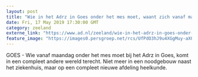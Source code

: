 ```yaml
---
layout: post
title: "Wie in het Adrz in Goes onder het mes moet, waant zich vanaf maandag bijna in een hotel"
date: Fri, 17 May 2019 17:30:00 GMT
category: zeeland
externe_link: "https://www.ad.nl/zeeland/wie-in-het-adrz-in-goes-onder-het-mes-moet-waant-zich-vanaf-maandag-bijna-in-een-hotel~a52d6c8d/"
feature_image: "https://images0.persgroep.net/rcs/UfPdO3hJ9u4XGgMuy-aXQ01eHSo/diocontent/148517470/_fitwidth/400/?appId=21791a8992982cd8da851550a453bd7f&quality=0.7"
---
```


GOES - Wie vanaf maandag onder het mes moet bij het Adrz in Goes, komt in een compleet andere wereld terecht. Niet meer in een noodgebouw naast het ziekenhuis, maar op een compleet nieuwe afdeling heelkunde.
